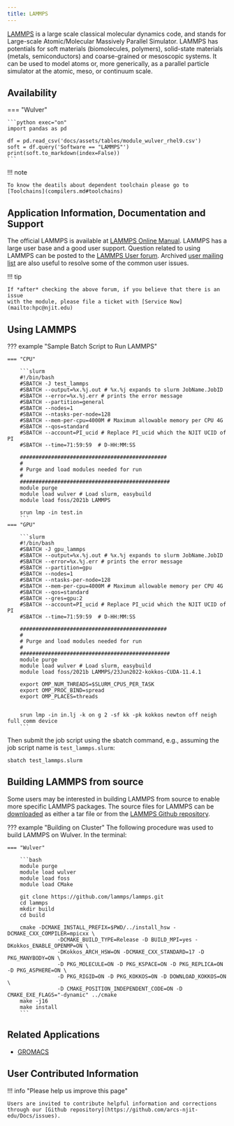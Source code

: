 ```yaml
---
title: LAMMPS
---
```

[LAMMPS](https://lammps.sandia.gov/) is a large scale classical molecular dynamics code, and stands for Large-scale Atomic/Molecular Massively Parallel Simulator.  LAMMPS has potentials for soft materials (biomolecules,
polymers), solid-state materials (metals, semiconductors) and coarse-grained or
mesoscopic systems. It can be used to model atoms or, more generically, as a
parallel particle simulator at the atomic, meso, or continuum scale.

## Availability

=== "Wulver"

    ```python exec="on"
    import pandas as pd
    
    df = pd.read_csv('docs/assets/tables/module_wulver_rhel9.csv')
    soft = df.query('Software == "LAMMPS"')
    print(soft.to_markdown(index=False))
    ```

!!! note

    To know the deatils about dependent toolchain please go to [Toolchains](compilers.md#toolchains)


## Application Information, Documentation and Support

The official LAMMPS is available at [LAMMPS Online Manual](https://lammps.sandia.gov/doc/Manual.html). LAMMPS has a large user base and a good user support. Question related to using LAMMPS can be posted to the [LAMMPS User forum](https://matsci.org/c/lammps/40). Archived [user mailing list](https://sourceforge.net/p/lammps/mailman/lammps-users/) are also useful to resolve some of the common user issues. 

!!! tip

    If *after* checking the above forum, if you believe that there is an issue
    with the module, please file a ticket with [Service Now](mailto:hpc@njit.edu)


## Using LAMMPS

??? example "Sample Batch Script to Run LAMMPS"
    
    === "CPU"
    
        ```slurm
        #!/bin/bash
        #SBATCH -J test_lammps
        #SBATCH --output=%x.%j.out # %x.%j expands to slurm JobName.JobID
        #SBATCH --error=%x.%j.err # prints the error message
        #SBATCH --partition=general 
		#SBATCH --nodes=1
        #SBATCH --ntasks-per-node=128
		#SBATCH --mem-per-cpu=4000M # Maximum allowable memory per CPU 4G
		#SBATCH --qos=standard
        #SBATCH --account=PI_ucid # Replace PI_ucid which the NJIT UCID of PI
		#SBATCH --time=71:59:59  # D-HH:MM:SS
    
        ###############################################
        #
        # Purge and load modules needed for run
        #
        ################################################
        module purge
        module load wulver # Load slurm, easybuild
        module load foss/2021b LAMMPS
    
        srun lmp -in test.in
        ```
    === "GPU"
    
        ```slurm
        #!/bin/bash
        #SBATCH -J gpu_lammps
        #SBATCH --output=%x.%j.out # %x.%j expands to slurm JobName.JobID
        #SBATCH --error=%x.%j.err # prints the error message
        #SBATCH --partition=gpu 
		#SBATCH --nodes=1
        #SBATCH --ntasks-per-node=128
		#SBATCH --mem-per-cpu=4000M # Maximum allowable memory per CPU 4G
		#SBATCH --qos=standard
        #SBATCH --gres=gpu:2
        #SBATCH --account=PI_ucid # Replace PI_ucid which the NJIT UCID of PI
		#SBATCH --time=71:59:59  # D-HH:MM:SS
    
        ###############################################
        #
        # Purge and load modules needed for run
        #
        ################################################
        module purge
        module load wulver # Load slurm, easybuild
        module load foss/2021b LAMMPS/23Jun2022-kokkos-CUDA-11.4.1

        export OMP_NUM_THREADS=$SLURM_CPUS_PER_TASK
        export OMP_PROC_BIND=spread
        export OMP_PLACES=threads

    
        srun lmp -in in.lj -k on g 2 -sf kk -pk kokkos newton off neigh full comm device
        ```

Then submit the job script using the sbatch command, e.g., assuming the job script name is `test_lammps.slurm`:

```console
sbatch test_lammps.slurm
```

## Building LAMMPS from source

Some users may be interested in building LAMMPS from source to enable more specific LAMMPS packages. 
The source files for LAMMPS can be [downloaded](https://www.lammps.org/download.html) as either a tar file 
or from the [LAMMPS Github repository](https://github.com/lammps/lammps). 

??? example "Building on Cluster"
	The following procedure was used to build LAMMPS on Wulver. 
    In the terminal:
    
    === "Wulver"

        ```bash
        module purge
        module load wulver
        module load foss
        module load CMake
    
        git clone https://github.com/lammps/lammps.git
        cd lammps
        mkdir build
        cd build
    
        cmake -DCMAKE_INSTALL_PREFIX=$PWD/../install_hsw -DCMAKE_CXX_COMPILER=mpicxx \
                    -DCMAKE_BUILD_TYPE=Release -D BUILD_MPI=yes -DKokkos_ENABLE_OPENMP=ON \
                    -DKokkos_ARCH_HSW=ON -DCMAKE_CXX_STANDARD=17 -D PKG_MANYBODY=ON \
                    -D PKG_MOLECULE=ON -D PKG_KSPACE=ON -D PKG_REPLICA=ON -D PKG_ASPHERE=ON \
                    -D PKG_RIGID=ON -D PKG_KOKKOS=ON -D DOWNLOAD_KOKKOS=ON \
                    -D CMAKE_POSITION_INDEPENDENT_CODE=ON -D CMAKE_EXE_FLAGS="-dynamic" ../cmake
        make -j16
        make install
        ```

## Related Applications

* [GROMACS](gromacs.md)

## User Contributed Information

!!! info "Please help us improve this page"

    Users are invited to contribute helpful information and corrections through our [Github repository](https://github.com/arcs-njit-edu/Docs/issues).




